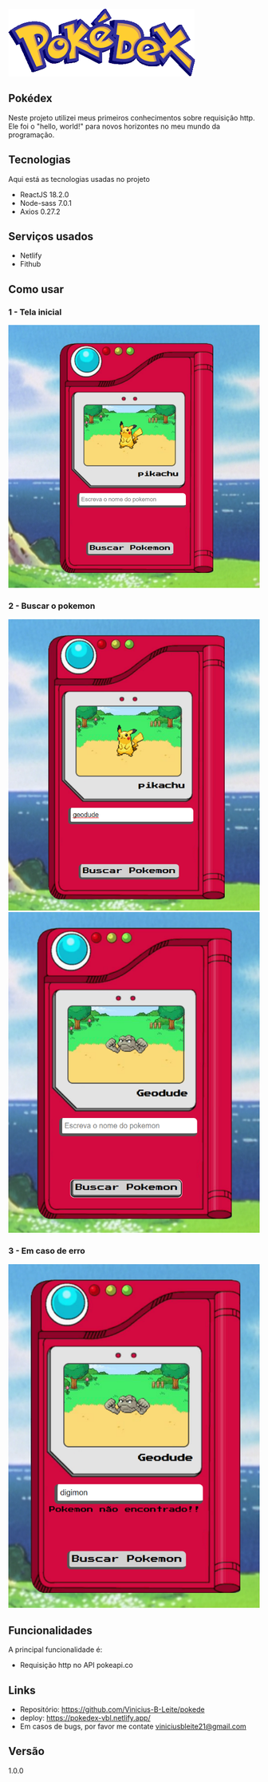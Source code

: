 ![logo do projeto](github/logo.png)

## Pokédex
Neste projeto utilizei meus primeiros conhecimentos sobre requisição http. Ele foi o "hello, world!" para novos horizontes no meu mundo da programação.

## Tecnologias
>
Aqui está as tecnologias usadas no projeto

 - ReactJS 18.2.0
 - Node-sass 7.0.1 
 - Axios 0.27.2
 
 ## Serviços usados
  - Netlify
  - Fithub

## Como usar

### 1 - Tela inicial
  ![tela inicial](github/post.png)

### 2 - Buscar o pokemon
  ![buscar pokemon](github/post%202.png)
  ![buscar pokemon](github/post3.png)

### 3 - Em caso de erro
   ![buscar pokemon](github/error.png)

## Funcionalidades

A principal funcionalidade é:
 - Requisição http no API pokeapi.co

## Links
 - Repositório: https://github.com/Vinicius-B-Leite/pokede
 - deploy: https://pokedex-vbl.netlify.app/	
 - Em casos de bugs, por favor me contate
  viniciusbleite21@gmail.com

## Versão
 1.0.0